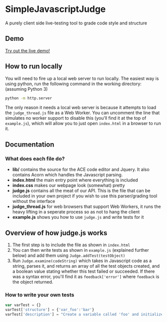 # SimpleJavascriptJudge
A purely client side live-testing tool to grade code style and structure

## Demo

[Try out the live demo!](http://omarshehata.me/html/jsjudge/)

## How to run locally

You will need to fire up a local web server to run locally. The easiest way is using python, run the following command in the working directory:
(assuming Python 3)
```sh
python -m http.server
```

The only reason it needs a local web server is because it attempts to load the `judge_thread.js` file as a Web Worker. You can uncomment the line that simulates no worker support to disable this (you'll find it at the top of `example.js`), which will allow you to just open `index.html` in a browser to run it.

## Documentation

### What does each file do?

- **lib/** contains the source for the ACE code editor and Jquery. It also contains Acorn which handles the Javascript parsing.
- **index.html** the main entry point where everything is included
- **index.css** makes our webpage look (somewhat) pretty
- **judge.js** contains all the meat of our API. This is the file that can be included in your own project if you wish to use this parser/grading tool without the interface
- **judge_thread.js** for web browsers that support Web Workers, it runs the heavy lifting in a seperate process so as not to hang the client
- **example.js** shows you how to use `judge.js` and write tests for it

## Overview of how judge.js works

1. The first step is to include the file as shown in `index.html`
2. You can then write tests as shown in `example.js` (explained further below) and add them using `Judge.addTest(testObject)`
3. Run `Judge.examine(codeString)` which takes in Javascript code as a string, parses it, and returns an array of all the test objects created, and a boolean value stating whether this test failed or succeeded. If there was a syntax error, you'll find it as `feedback['error']` where `feedback` is the object returned. 

### How to write your own tests


```javascript
var varTest = {}
varTest['structure'] = {'var_foo':'bar'}
varTest['description'] = "Create a variable called 'foo' and initialize it with 'bar'"
```